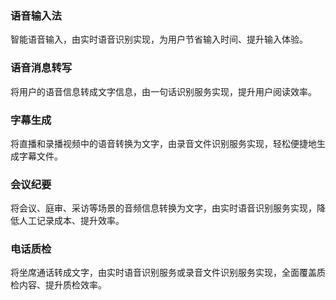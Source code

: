 ### 语音输入法
智能语音输入，由实时语音识别实现，为用户节省输入时间、提升输入体验。

### 语音消息转写
将用户的语音信息转成文字信息，由一句话识别服务实现，提升用户阅读效率。

### 字幕生成
将直播和录播视频中的语音转换为文字，由录音文件识别服务实现，轻松便捷地生成字幕文件。

### 会议纪要
将会议、庭审、采访等场景的音频信息转换为文字，由实时语音识别服务实现，降低人工记录成本、提升效率。

### 电话质检
将坐席通话转成文字，由实时语音识别服务或录音文件识别服务实现，全面覆盖质检内容、提升质检效率。
